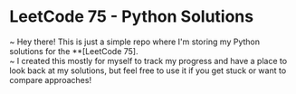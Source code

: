 # LeetCode 75 - Python Solutions 
  
~ Hey there! This is just a simple repo where I'm storing my Python solutions for the **[LeetCode 75].  
~ I created this mostly for myself to track my progress and have a place to look back at my solutions, but feel free to use it if you get stuck or want to compare approaches!  